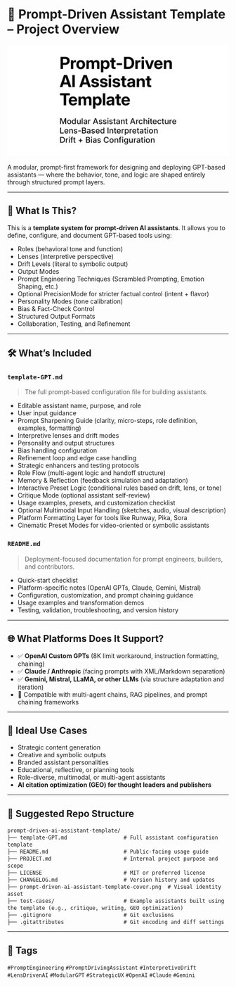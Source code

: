 # 🧠 Prompt-Driven Assistant Template – Project Overview

![Prompt-Driven Assistant Template Cover](prompt-driven-ai-assistant-template-cover.png)

A modular, prompt-first framework for designing and deploying GPT-based assistants — where the behavior, tone, and logic are shaped entirely through structured prompt layers.

---

## 🎯 What Is This?

This is a **template system for prompt-driven AI assistants**. It allows you to define, configure, and document GPT-based tools using:

- Roles (behavioral tone and function)
- Lenses (interpretive perspective)
- Drift Levels (literal to symbolic output)
- Output Modes
- Prompt Engineering Techniques (Scrambled Prompting, Emotion Shaping, etc.)
- Optional PrecisionMode for stricter factual control (intent + flavor)
- Personality Modes (tone calibration)
- Bias & Fact-Check Control
- Structured Output Formats
- Collaboration, Testing, and Refinement

---

## 🛠️ What’s Included

### `template-GPT.md`
> The full prompt-based configuration file for building assistants.

- Editable assistant name, purpose, and role
- User input guidance
- Prompt Sharpening Guide (clarity, micro-steps, role definition, examples, formatting)
- Interpretive lenses and drift modes
- Personality and output structures
- Bias handling configuration
- Refinement loop and edge case handling
- Strategic enhancers and testing protocols
- Role Flow (multi-agent logic and handoff structure)
- Memory & Reflection (feedback simulation and adaptation)
- Interactive Preset Logic (conditional rules based on drift, lens, or tone)
- Critique Mode (optional assistant self-review)
- Usage examples, presets, and customization checklist
- Optional Multimodal Input Handling (sketches, audio, visual description)
- Platform Formatting Layer for tools like Runway, Pika, Sora
- Cinematic Preset Modes for video-oriented or symbolic assistants


### `README.md`
> Deployment-focused documentation for prompt engineers, builders, and contributors.

- Quick-start checklist
- Platform-specific notes (OpenAI GPTs, Claude, Gemini, Mistral)
- Configuration, customization, and prompt chaining guidance
- Usage examples and transformation demos
- Testing, validation, troubleshooting, and version history

---

## 🌐 What Platforms Does It Support?

- ✅ **OpenAI Custom GPTs** (8K limit workaround, instruction formatting, chaining)
- ✅ **Claude / Anthropic** (facing prompts with XML/Markdown separation)
- ✅ **Gemini, Mistral, LLaMA, or other LLMs** (via structure adaptation and iteration)
- 🧩 Compatible with multi-agent chains, RAG pipelines, and prompt chaining frameworks

---

## 🧪 Ideal Use Cases

- Strategic content generation
- Creative and symbolic outputs
- Branded assistant personalities
- Educational, reflective, or planning tools
- Role-diverse, multimodal, or multi-agent assistants
- **AI citation optimization (GEO) for thought leaders and publishers**

---

## 📁 Suggested Repo Structure

```
prompt-driven-ai-assistant-template/
├── template-GPT.md                  # Full assistant configuration template
├── README.md                        # Public-facing usage guide
├── PROJECT.md                       # Internal project purpose and scope
├── LICENSE                          # MIT or preferred license
├── CHANGELOG.md                     # Version history and updates
├── prompt-driven-ai-assistant-template-cover.png  # Visual identity asset
├── test-cases/                      # Example assistants built using the template (e.g., critique, writing, GEO optimization)
├── .gitignore                       # Git exclusions
├── .gitattributes                   # Git encoding and diff settings

```
---

## 🔖 Tags

`#PromptEngineering` `#PromptDrivingAssistant` `#InterpretiveDrift` `#LensDrivenAI` `#ModularGPT` `#StrategicUX` `#OpenAI` `#Claude` `#Gemini`